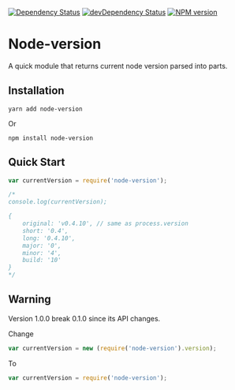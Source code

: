[![Dependency Status](http://img.shields.io/david/srod/node-version.svg?style=flat)](https://david-dm.org/srod/node-version)
[![devDependency Status](http://img.shields.io/david/dev/srod/node-version.svg?style=flat)](https://david-dm.org/srod/node-version#info=devDependencies)
[![NPM version](http://img.shields.io/npm/v/node-version.svg?style=flat)](https://www.npmjs.org/package/node-version)

# Node-version

A quick module that returns current node version parsed into parts.

## Installation

```shell
yarn add node-version
```
Or
```shell
npm install node-version
```

## Quick Start

```js
var currentVersion = require('node-version');

/*
console.log(currentVersion);

{
    original: 'v0.4.10', // same as process.version
    short: '0.4',
    long: '0.4.10',
    major: '0',
    minor: '4',
    build: '10'
}
*/
```

## Warning

Version 1.0.0 break 0.1.0 since its API changes.

Change

```js
var currentVersion = new (require('node-version').version);
```

To

```js
var currentVersion = require('node-version');
```
